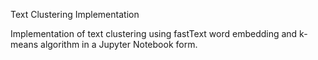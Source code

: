 Text Clustering Implementation

Implementation of text clustering using fastText word embedding and k-means algorithm in a Jupyter Notebook form.
